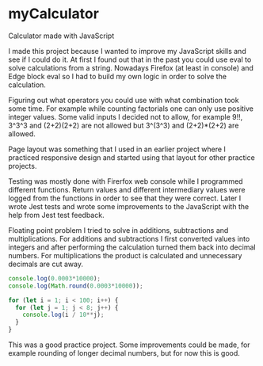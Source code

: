 # myCalculator
Calculator made with JavaScript

I made this project because I wanted to improve my JavaScript skills and see if I could do it. At first I found out that in the past you could use eval to solve calculations from a string. Nowadays Firefox (at least in console) and Edge block eval so I had to build my own logic in order to solve the calculation.

Figuring out what operators you could use with what combination took some time. For example while counting factorials one can only use positive integer values. Some valid inputs I decided not to allow, for example 9!!, 3^3^3 and (2+2)(2+2) are not allowed but 3^(3^3) and (2+2)*(2+2) are allowed.

Page layout was something that I used in an earlier project where I practiced responsive design and started using that layout for other practice projects.

Testing was mostly done with Firerfox web console while I programmed different functions. Return values and different intermediary values were logged from the functions in order to see that they were correct. Later I wrote Jest tests and wrote some improvements to the JavaScript with the help from Jest test feedback.

Floating point problem I tried to solve in additions, subtractions and multiplications. For additions and subtractions I first converted values into integers and after performing the calculation turned them back into decimal numbers. For multiplications the product is calculated and unnecessary decimals are cut away.

```JavaScript
console.log(0.0003*10000);
console.log(Math.round(0.0003*10000));
```

```JavaScript
for (let i = 1; i < 100; i++) {
  for (let j = 1; j < 8; j++) {
    console.log(i / 10**j);
  }
}
```

This was a good practice project. Some improvements could be made, for example rounding of longer decimal numbers, but for now this is good.